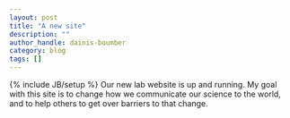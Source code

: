```yaml
---
layout: post
title: "A new site"
description: ""
author_handle: dainis-boumber
category: blog
tags: []
---
```

{% include JB/setup %}
Our new lab website is up and running. My goal with this site is to change how we communicate our science to the world, and to help others to get over barriers to that change.
